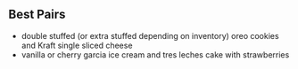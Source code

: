 ## Best Pairs
- double stuffed (or extra stuffed depending on inventory) oreo cookies and Kraft single sliced cheese
- vanilla or cherry garcia ice cream and tres leches cake with strawberries

